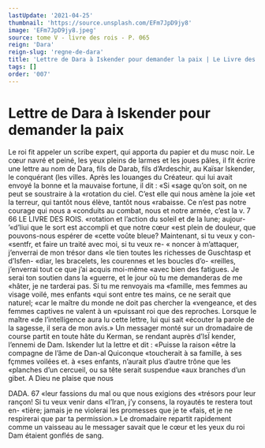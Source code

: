 ```yaml
---
lastUpdate: '2021-04-25'
thumbnail: 'https://source.unsplash.com/EFm7JpD9jy8'
image: 'EFm7JpD9jy8.jpeg'
source: tome V - livre des rois - P. 065
reign: 'Dara'
reign-slug: 'regne-de-dara'
title: 'Lettre de Dara à Iskender pour demander la paix | Le Livre des Rois | Shâhnâmeh'
tags: []
order: '007'
---
```


# Lettre de Dara à Iskender pour demander la paix

Le roi fit appeler un scribe expert, qui apporta du papier et du musc noir. Le cœur navré et peiné,
les yeux pleins de larmes et les joues pâles, il fit écrire une lettre au nom de Dara, fils de Darab, fils d’Ardeschir, au Kaïsar lskender, le conquérant (les villes. Après les louanges du Créateur. qui lui avait envoyé la bonne et la mauvaise fortune, il dit : «Si «sage qu’on soit, on ne peut se soustraire à la «rotation du ciel. C’est elle qui nous amène la joie
«et la terreur, qui tantôt nous élève, tantôt nous «rabaisse. Ce n’est pas notre courage qui nous a «conduits au combat, nous et notre armée, c’est la
v. 7
66 LE LIVRE DES ROIS.
«rotation et l’action du soleil et de la lune; aujour-
’«d’liui que le sort est accompli et que notre cœur
«est plein de douleur, que pouvons-nous espérer de
«cette voûte bleue? Maintenant, si tu veux y con-
«sentfr, et faire un traité avec moi, si tu veux re- « noncer à m’attaquer, j’enverrai de mon trésor dans
«le tien toutes les richesses de Guschtasp et d’Isfen- «diar, les bracelets, les courennes et les boucles d’o- «reilles, j’enverrai tout ce que j’ai acquis moi-même
«avec bien des fatigues. Je serai ton soutien dans la «guerre, et le jour où tu me demanderas de me «hâter, je ne tarderai pas. Si tu me renvoyais ma «famille, mes femmes au visage voilé, mes enfants «qui sont entre tes mains, ce ne serait que naturel; «car le maître du monde ne doit pas chercher la «vengeance, et des femmes captives ne valent à un «puissant roi que des reproches. Lorsque le maître «de l’intelligence aura lu cette lettre, lui qui sait «écouter la parole de la sagesse, il sera de mon avis.»
Un messager monté sur un dromadaire de course partit en toute hâte du Kerman, se rendant auprès d’lsÏ kender, l’ennemi de Dam.
Iskender lut la lettre et dit : «Puisse la raison «être la compagne de l’âme de Dan-al Quiconque «toucherait à sa famille, à ses fçmmes voilées et. à
«ses enfants, n’aurait plus d’autre trône que les «planches d’un cercueil, ou sa tête serait suspendue «aux branches d’un gibet. A Dieu ne plaise que nous

DADA. 67 «leur fassions du mal ou que nous exigions des
«trésors pour leur rançon! Si tu veux venir dans «l’Iran, j’y consens, la royautés te restera tout en-
«tière; jamais je ne violerai les promesses que je te «fais, et je ne respirerai que par ta permission.» Le dromadaire repartit rapidement comme un vaisseau au le messager savait que le cœur et les yeux du roi Dam étaient gonflés de sang.

